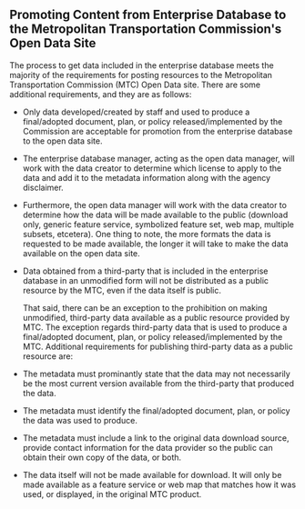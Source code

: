 ## Promoting Content from Enterprise Database to the Metropolitan Transportation Commission's Open Data Site
The process to get data included in the enterprise database meets the majority of the requirements for posting resources to the Metropolitan Transportation Commission (MTC) Open Data site. There are some additional requirements, and they are as follows:
 - Only data developed/created by staff and used to produce a final/adopted document, plan, or policy released/implemented by the Commission are acceptable for promotion from the enterprise database to the open data site.
 
 - The enterprise database manager, acting as the open data manager, will work with the data creator to determine which license to apply to the data and add it to the metadata information along with the agency disclaimer. 

 - Furthermore, the open data manager will work with the data creator to determine how the data will be made available to the public (download only, generic feature service, symbolized feature set, web map, multiple subsets, etcetera). One thing to note, the more formats the data is requested to be made available, the longer it will take to make the data available on the open data site.

 - Data obtained from a third-party that is included in the enterprise database in an unmodified form will not be distributed as a public resource by the MTC, even if the data itself is public.

   That said, there can be an exception to the prohibition on making unmodified, third-party data available as a public resource provided by MTC. The exception regards third-party data that is used to produce a final/adopted document, plan, or policy released/implemented by the MTC. Additional requirements for publishing third-party data as a public resource are:
  - The metadata must prominantly state that the data may not necessarily be the most current version available from the third-party that produced the data.
  
  - The metadata must identify the final/adopted document, plan, or policy the data was used to produce.
  
  - The metadata must include a link to the original data download source, provide contact information for the data provider so the public can obtain their own copy of the data, or both.
  
  - The data itself will not be made available for download. It will only be made available as a feature service or web map that matches how it was used, or displayed, in the original MTC product.
